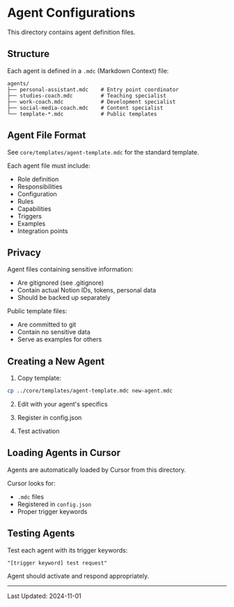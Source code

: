 # Agent Configurations

This directory contains agent definition files.

## Structure

Each agent is defined in a `.mdc` (Markdown Context) file:

```
agents/
├── personal-assistant.mdc    # Entry point coordinator
├── studies-coach.mdc         # Teaching specialist
├── work-coach.mdc            # Development specialist
├── social-media-coach.mdc    # Content specialist
└── template-*.mdc            # Public templates
```

## Agent File Format

See `core/templates/agent-template.mdc` for the standard template.

Each agent file must include:
- Role definition
- Responsibilities
- Configuration
- Rules
- Capabilities
- Triggers
- Examples
- Integration points

## Privacy

Agent files containing sensitive information:
- Are gitignored (see .gitignore)
- Contain actual Notion IDs, tokens, personal data
- Should be backed up separately

Public template files:
- Are committed to git
- Contain no sensitive data
- Serve as examples for others

## Creating a New Agent

1. Copy template:
```bash
cp ../core/templates/agent-template.mdc new-agent.mdc
```

2. Edit with your agent's specifics

3. Register in config.json

4. Test activation

## Loading Agents in Cursor

Agents are automatically loaded by Cursor from this directory.

Cursor looks for:
- `.mdc` files
- Registered in `config.json`
- Proper trigger keywords

## Testing Agents

Test each agent with its trigger keywords:

```
"[trigger keyword] test request"
```

Agent should activate and respond appropriately.

---

Last Updated: 2024-11-01



